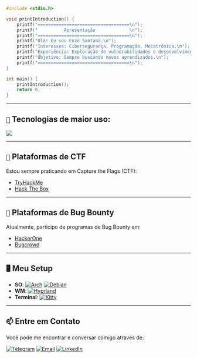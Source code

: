 

```c
#include <stdio.h>

void printIntroduction() {
    printf("===================================\n");
    printf("          Apresentação             \n");
    printf("===================================\n");
    printf("Olá! Eu sou Enzo Santana.\n");
    printf("Interesses: Cibersegurança, Programação, Mecatrônica.\n");
    printf("Experiência: Exploração de vulnerabilidades e desenvolvimento.\n");
    printf("Objetivo: Sempre buscando novos aprendizados.\n");
    printf("===================================\n");
}

int main() {
    printIntroduction();
    return 0;
}

```
---

## `🚀` Tecnologias de maior uso:

[![](https://skillicons.dev/icons?i=nodejs,react,js,c,python,bash,powershell,vscode,arch,windows)](https://skillicons.dev)

---

## `🎯` Plataformas de CTF

Estou sempre praticando em Capture the Flags (CTF):

- [TryHackMe](https://tryhackme.com/)
- [Hack The Box](https://www.hackthebox.com/)

---

## `💼` Plataformas de Bug Bounty

Atualmente, participo de programas de Bug Bounty em:

- [HackerOne](https://www.hackerone.com/)
- [Bugcrowd](https://www.bugcrowd.com/)
 ---
 
## `🖥️` Meu Setup

- **SO**: [![Arch](https://img.shields.io/badge/ArchLinux-1793D1?style=for-the-badge&logo=arch-linux&logoColor=white)](https://archlinux.org/) [![Debian](https://img.shields.io/badge/Debian-A81D33?style=for-the-badge&logo=debian&logoColor=white)](https://www.debian.org/)
- **WM**: [![Hyprland](https://img.shields.io/badge/Hyprland-1D99F3?style=for-the-badge)](https://hyprland.org/)
- **Terminal**: [![Kitty](https://img.shields.io/badge/Kitty-FCC624?style=for-the-badge&logo=kitty&logoColor=black)](https://sw.kovidgoyal.net/kitty/)

---

## `📫` Entre em Contato

Você pode me encontrar e conversar comigo através de:

[![Telegram](https://img.shields.io/badge/Telegram-2CA5E0?style=for-the-badge&logo=telegram&logoColor=white)](https://t.me/darkcontent4)
[![Email](https://img.shields.io/badge/Email-D14836?style=for-the-badge&logo=gmail&logoColor=white)](mailto:seuemail@example.com)
[![LinkedIn](https://img.shields.io/badge/LinkedIn-0A66C2?style=for-the-badge&logo=linkedin&logoColor=white)](https://www.linkedin.com/in/seu-perfil-linkedin)

